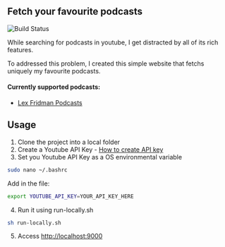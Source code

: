 ## Fetch your favourite podcasts

![Build Status](https://github.com/github/yt-podcasts/actions/workflows/main.yml/badge.svg)

While searching for podcasts in youtube, I get distracted by all of its rich features.

To addressed this problem, I created this simple website that fetchs uniquely my favourite podcasts.

#### Currently supported podcasts:

- [Lex Fridman Podcasts](https://www.youtube.com/c/lexfridman)

## Usage

1. Clone the project into a local folder
2. Create a Youtube API Key - [How to create API key](https://developers.google.com/youtube/registering_an_application)
3. Set you Youtube API Key as a OS environmental variable

```bash
sudo nano ~/.bashrc
```

Add in the file:

```bash
export YOUTUBE_API_KEY=YOUR_API_KEY_HERE
```

4. Run it using run-locally.sh

```bash
sh run-locally.sh
```

5. Access [http://localhost:9000](http://localhost:9000/)
